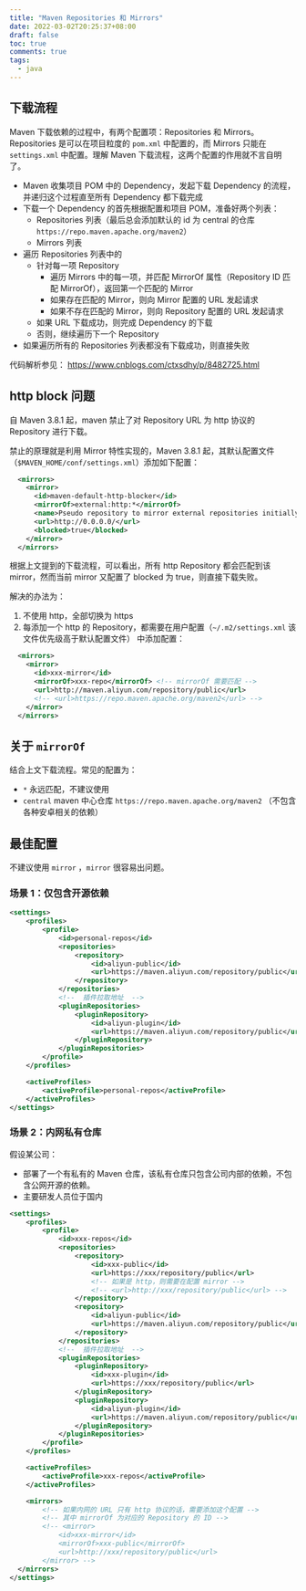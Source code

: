 ```yaml
---
title: "Maven Repositories 和 Mirrors"
date: 2022-03-02T20:25:37+08:00
draft: false
toc: true
comments: true
tags:
  - java
---
```


## 下载流程

Maven 下载依赖的过程中，有两个配置项：Repositories 和 Mirrors。Repositories 是可以在项目粒度的 `pom.xml` 中配置的，而 Mirrors 只能在 `settings.xml` 中配置。理解 Maven 下载流程，这两个配置的作用就不言自明了。

* Maven 收集项目 POM 中的 Dependency，发起下载 Dependency 的流程，并递归这个过程直至所有 Dependency 都下载完成
* 下载一个 Dependency 的首先根据配置和项目 POM，准备好两个列表：
    * Repositories 列表（最后总会添加默认的 id 为 central 的仓库 `https://repo.maven.apache.org/maven2`）
    * Mirrors 列表
* 遍历 Repositories 列表中的
    * 针对每一项 Repository
        * 遍历 Mirrors 中的每一项，并匹配 MirrorOf 属性（Repository ID 匹配 MirrorOf），返回第一个匹配的 Mirror
        * 如果存在匹配的 Mirror，则向 Mirror 配置的 URL 发起请求
        * 如果不存在匹配的 Mirror，则向 Repository 配置的 URL 发起请求
    * 如果 URL 下载成功，则完成 Dependency 的下载
    * 否则，继续遍历下一个 Repository
* 如果遍历所有的 Repositories 列表都没有下载成功，则直接失败

代码解析参见： https://www.cnblogs.com/ctxsdhy/p/8482725.html

## http block 问题

自 Maven 3.8.1 起，maven 禁止了对 Repository URL 为 http 协议的 Repository 进行下载。

禁止的原理就是利用 Mirror 特性实现的，Maven 3.8.1 起，其默认配置文件（`$MAVEN_HOME/conf/settings.xml`）添加如下配置：

```xml
  <mirrors>
    <mirror>
      <id>maven-default-http-blocker</id>
      <mirrorOf>external:http:*</mirrorOf>
      <name>Pseudo repository to mirror external repositories initially using HTTP.</name>
      <url>http://0.0.0.0/</url>
      <blocked>true</blocked>
    </mirror>
  </mirrors>
```

根据上文提到的下载流程，可以看出，所有 http Repository 都会匹配到该 mirror，然而当前 mirror 又配置了 blocked 为 true，则直接下载失败。

解决的办法为：

1. 不使用 http，全部切换为 https
2. 每添加一个 http 的 Repository，都需要在用户配置（`~/.m2/settings.xml` 该文件优先级高于默认配置文件） 中添加配置：

```xml
  <mirrors>
    <mirror>
      <id>xxx-mirror</id>
      <mirrorOf>xxx-repo</mirrorOf> <!-- mirrorOf 需要匹配 -->
      <url>http://maven.aliyun.com/repository/public</url>
      <!-- <url>https://repo.maven.apache.org/maven2</url> -->
    </mirror>
  </mirrors>
```

## 关于 `mirrorOf`

结合上文下载流程。常见的配置为：

* `*` 永远匹配，不建议使用
* `central` maven 中心仓库 `https://repo.maven.apache.org/maven2` （不包含各种安卓相关的依赖）

## 最佳配置

不建议使用 `mirror` ，`mirror` 很容易出问题。

### 场景 1：仅包含开源依赖

```xml
<settings>
    <profiles>
        <profile>
            <id>personal-repos</id>
            <repositories>
                <repository>
                    <id>aliyun-public</id>
                    <url>https://maven.aliyun.com/repository/public</url>
                </repository>
            </repositories>
            <!--  插件拉取地址  -->
            <pluginRepositories>
                <pluginRepository>
                    <id>aliyun-plugin</id>
                    <url>https://maven.aliyun.com/repository/public</url>
                </pluginRepository>
            </pluginRepositories>
        </profile>
    </profiles>

    <activeProfiles>
        <activeProfile>personal-repos</activeProfile>
    </activeProfiles>
</settings>
```

### 场景 2：内网私有仓库

假设某公司：

* 部署了一个有私有的 Maven 仓库，该私有仓库只包含公司内部的依赖，不包含公网开源的依赖。
* 主要研发人员位于国内

```xml
<settings>
    <profiles>
        <profile>
            <id>xxx-repos</id>
            <repositories>
                <repository>
                    <id>xxx-public</id>
                    <url>https://xxx/repository/public</url>
                    <!-- 如果是 http，则需要在配置 mirror -->
                    <!-- <url>http://xxx/repository/public</url> -->
                </repository>
                <repository>
                    <id>aliyun-public</id>
                    <url>https://maven.aliyun.com/repository/public</url>
                </repository>
            </repositories>
            <!--  插件拉取地址  -->
            <pluginRepositories>
                <pluginRepository>
                    <id>xxx-plugin</id>
                    <url>https://xxx/repository/public</url>
                </pluginRepository>
                <pluginRepository>
                    <id>aliyun-plugin</id>
                    <url>https://maven.aliyun.com/repository/public</url>
                </pluginRepository>
            </pluginRepositories>
        </profile>
    </profiles>

    <activeProfiles>
        <activeProfile>xxx-repos</activeProfile>
    </activeProfiles>

    <mirrors>
        <!-- 如果内网的 URL 只有 http 协议的话，需要添加这个配置 -->
        <!-- 其中 mirrorOf 为对应的 Repository 的 ID -->
        <!-- <mirror>
            <id>xxx-mirror</id>
            <mirrorOf>xxx-public</mirrorOf>
            <url>http://xxx/repository/public</url>
        </mirror> -->
  </mirrors>
</settings>
```
